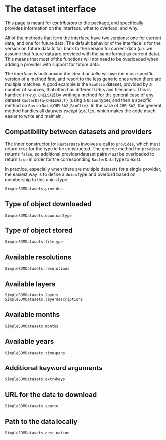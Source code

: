 # The dataset interface

This page is meant for *contributors* to the package, and specifically provides
information on the interface, what to overload, and why.

All of the methods that form the interface have two versions: one for current
data, and one for future data. The default behavior of the interface is for the
version on future data to fall back to the version for current data (*i.e.* we
assume that future data are provided with the same format as current data). This
means that most of the functions will not need to be overloaded when adding a
provider with support for future data.

The interface is built around the idea that *Julia* will use the most specific
version of a method first, and resort to the less generic ones when there are
multiple matches. A good example is the `BioClim` dataset, provided by a number
of sources, that often has different URLs and filenames. This is handled (in
*e.g.* `CHELSA2`) by writing a method for the general case of any dataset
`RasterData{CHELSA2,T}` (using a `Union` type), and then a specific method on
`RasterData{CHELSA2,BioClim}`. In the case of `CHELSA2`, the general method
handles all datasets *except* `BioClim`, which makes the code much easier to
write and maintain.

## Compatibility between datasets and providers

The inner constructor for `RasterData` involves a call to `provides`, which must
return `true` for the type to be constructed. The generic method for `provides`
returns `false`, so additional provider/dataset pairs *must* be overloaded to
return `true` in order for the corresponding `RasterData` type to exist.

In practice, especially when there are multiple datasets for a single provider,
the easiest way is to define a `Union` type and overload based on membership to
this union type.

```@docs
SimpleSDMDatasets.provides
```

## Type of object downloaded

```@docs
SimpleSDMDatasets.downloadtype
```

## Type of object stored

```@docs
SimpleSDMDatasets.filetype
```

## Available resolutions

```@docs
SimpleSDMDatasets.resolutions
```

## Available layers

```@docs
SimpleSDMDatasets.layers
SimpleSDMDatasets.layerdescriptions
```

## Available months

```@docs
SimpleSDMDatasets.months
```

## Available years

```@docs
SimpleSDMDatasets.timespans
```

## Additional keyword arguments

```@docs
SimpleSDMDatasets.extrakeys
```

## URL for the data to download

```@docs
SimpleSDMDatasets.source
```

## Path to the data locally

```@docs
SimpleSDMDatasets.destination
```